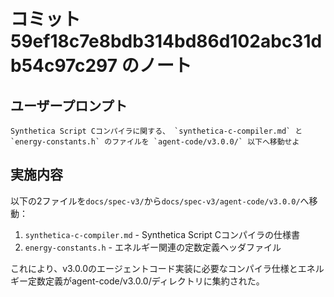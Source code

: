 # コミット 59ef18c7e8bdb314bd86d102abc31db54c97c297 のノート

## ユーザープロンプト

```
Synthetica Script Cコンパイラに関する、 `synthetica-c-compiler.md` と `energy-constants.h` のファイルを `agent-code/v3.0.0/` 以下へ移動せよ
```

## 実施内容

以下の2ファイルを`docs/spec-v3/`から`docs/spec-v3/agent-code/v3.0.0/`へ移動：

1. `synthetica-c-compiler.md` - Synthetica Script Cコンパイラの仕様書
2. `energy-constants.h` - エネルギー関連の定数定義ヘッダファイル

これにより、v3.0.0のエージェントコード実装に必要なコンパイラ仕様とエネルギー定数定義がagent-code/v3.0.0/ディレクトリに集約された。
